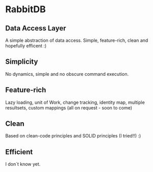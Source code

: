 RabbitDB
========

Data Access Layer
-----------------

A simple abstraction of data access. Simple, feature-rich, clean and hopefully efficent :)

Simplicity
----------

No dynamics, simple and no obscure command execution.

Feature-rich
------------

Lazy loading, unit of Work, change tracking, identity map, multiple resultsets, custom mappings
(all on request - soon to come)

Clean
-----

Based on clean-code principles and SOLID principles (I tried!!) :)

Efficient
---------

I don´t know yet.

